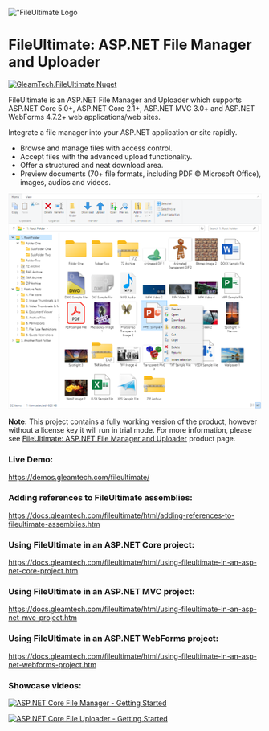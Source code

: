 !["FileUltimate Logo](fileultimate-logo.png)
# FileUltimate: ASP.NET File Manager and Uploader
[![GleamTech.FileUltimate Nuget](https://img.shields.io/nuget/v/GleamTech.FileUltimate)](https://www.nuget.org/packages/GleamTech.FileUltimate/ "GleamTech.FileUltimate Nuget")

FileUltimate is an ASP.NET File Manager and Uploader
which supports ASP.NET Core 5.0+, ASP.NET Core 2.1+, ASP.NET MVC 3.0+ and ASP.NET WebForms 4.7.2+ web applications/web sites.

Integrate a file manager into your ASP.NET application or site rapidly. 

- Browse and manage files with access control. 
- Accept files with the advanced upload functionality.
- Offer a structured and neat download area.
- Preview documents (70+ file formats, including PDF &#169; Microsoft Office), images, audios and videos.

![ASP.NET File Manager](fileultimate.png)

**Note:** This project contains a fully working version of the product, however without a license key it will run in trial mode. For more information, please see [FileUltimate: ASP.NET File Manager and Uploader](http://www.gleamtech.com/fileultimate) product page.

### Live Demo:
https://demos.gleamtech.com/fileultimate/

### Adding references to FileUltimate assemblies:
https://docs.gleamtech.com/fileultimate/html/adding-references-to-fileultimate-assemblies.htm

### Using FileUltimate in an ASP.NET Core project:
https://docs.gleamtech.com/fileultimate/html/using-fileultimate-in-an-asp-net-core-project.htm

### Using FileUltimate in an ASP.NET MVC project:
https://docs.gleamtech.com/fileultimate/html/using-fileultimate-in-an-asp-net-mvc-project.htm

### Using FileUltimate in an ASP.NET WebForms project:
https://docs.gleamtech.com/fileultimate/html/using-fileultimate-in-an-asp-net-webforms-project.htm

### Showcase videos:
[![ASP.NET Core File Manager - Getting Started](https://i.ytimg.com/vi/oZ9ZfwsqchM/maxresdefault.jpg)](https://youtu.be/oZ9ZfwsqchM "ASP.NET Core File Manager - Getting Started")

[![ASP.NET Core File Uploader - Getting Started](https://i.ytimg.com/vi/LWGYuZzYxzg/maxresdefault.jpg)](https://youtu.be/LWGYuZzYxzg "ASP.NET Core File Uploader - Getting Started")

